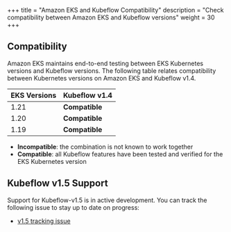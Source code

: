 +++
title = "Amazon EKS and Kubeflow Compatibility"
description = "Check compatibility between Amazon EKS and Kubeflow versions"
weight = 30
+++

## Compatibility

Amazon EKS maintains end-to-end testing between EKS Kubernetes versions and Kubeflow versions. The following table relates compatibility between Kubernetes versions on Amazon EKS and Kubeflow v1.4.

<div class="table-responsive">
  <table class="table table-bordered">
    <thead class="thead-light">
      <tr>
        <th>EKS Versions</th>
        <th>Kubeflow v1.4</th>
      </tr>
    </thead>
    <tbody>
      <tr>
        <td>1.21</td>
        <td><b>Compatible</b></td>
      </tr>
      <tr>
        <td>1.20</td>
        <td><b>Compatible</b></td>
      </tr>
      <tr>
        <td>1.19</td>
        <td><b>Compatible</b></td>
      </tr>
    </tbody>
  </table>
</div>

- **Incompatible**: the combination is not known to work together
- **Compatible**: all Kubeflow features have been tested and verified for the EKS Kubernetes version

## Kubeflow v1.5 Support

Support for Kubeflow-v1.5 is in active development. You can track the following issue to stay up to date on progress:
  * [v1.5 tracking issue](https://github.com/awslabs/kubeflow-manifests/issues/91)

